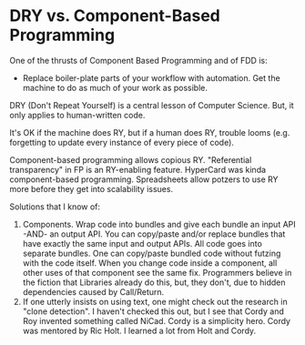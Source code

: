 # DRY vs. Component-Based Programming
One of the thrusts of Component Based Programming and of FDD is:
- Replace boiler-plate parts of your workflow with automation.  Get the machine to do as much of your work as possible.

DRY (Don't Repeat Yourself) is a central lesson of Computer Science.  But, it only applies to human-written code.

It's OK if the machine does RY, but if a human does RY, trouble looms (e.g. forgetting to update every instance of every piece of code).

Component-based programming allows copious RY.  "Referential transparency" in FP is an RY-enabling feature.  HyperCard was kinda component-based programming.  Spreadsheets allow potzers to use RY more before they get into scalability issues.

Solutions that I know of:
1. Components.  Wrap code into bundles and give each bundle an input API -AND- an output API.  You can copy/paste and/or replace bundles that have exactly the same input and output APIs.  All code goes into separate bundles.  One can copy/paste bundled code without futzing with the code itself.  When you change code inside a component, all other uses of that component see the same fix.  Programmers believe in the fiction that Libraries already do this, but, they don't, due to hidden dependencies caused by Call/Return.
2. If one utterly insists on using text, one might check out the research in "clone detection".  I haven't checked this out, but I see that Cordy and Roy invented something called NiCad.  Cordy is a simplicity hero.  Cordy was mentored by Ric Holt.  I learned a lot from Holt and Cordy.